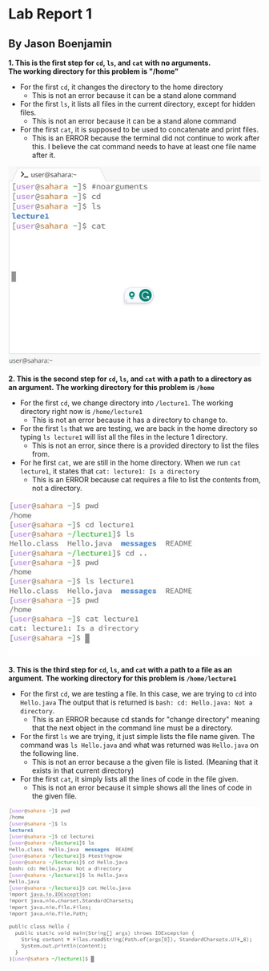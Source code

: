 # Lab Report 1 
## By Jason Boenjamin

**1. This is the first step for `cd`, `ls`, and `cat` with no arguments.**  
**The working directory for this problem is "/home"**

* For the first `cd`, it changes the directory to the home directory
  - This is not an error because it can be a stand alone command
* For the first `ls`, it lists all files in the current directory, except for hidden files.
  - This is not an error because it can be a stand alone command
* For the first `cat`, it is supposed to be used to concatenate and print files.
  - This is an ERROR because the terminal did not continue to work after this. I believe the cat command needs to have at least one file name after it.

![Image](CSE15_Lab1_SC1.jpg)


**2. This is the second step for `cd`, `ls`, and `cat` with a path to a directory as an argument.**
**The working directory for this problem is `/home`**

* For the first `cd`, we change directory into `/lecture1`. The working directory right now is `/home/lecture1`
  - This is not an error because it has a directory to change to.
* For the first `ls` that we are testing, we are back in the home directory so typing `ls lecture1` will list all the files in the lecture 1 directory.
  - This is not an error, since there is a provided directory to list the files from.
* For he first `cat`, we are still in the home directory. When we run `cat lecture1`, it states that `cat: lecture1: Is a directory`
  - This is an ERROR because cat requires a file to list the contents from, not a directory.
  

![Image](CSE15_Lab1_SC2.jpg)

**3. This is the third step for `cd`, `ls`, and `cat` with a path to a file as an argument.**
**The working directory for this problem is `/home/lecture1`**
 
* For the first `cd`, we are testing a file. In this case, we are trying to `cd` into `Hello.java` The output that is returned is `bash: cd: Hello.java: Not a directory`.
  - This is an ERROR because cd stands for "change directory" meaning that the next object in the command line must be a directory.
* For the first `ls` we are trying, it just simple lists the file name given. The command was `ls Hello.java` and what was returned was `Hello.java` on the following line.
  - This is not an error because a the given file is listed. (Meaning that it exists in that current directory)
* For the first `cat`, it simply lists all the lines of code in the file given.
  - This is not an error because it simple shows all the lines of code in the given file.



![Image](CSE15_Lab1_SC3.jpg)
